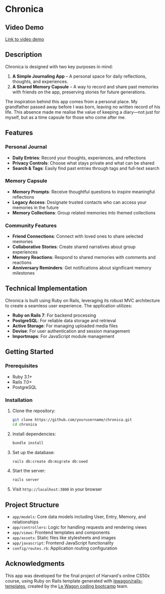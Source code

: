 # Chronica

## Video Demo
[Link to video demo](#)

## Description
Chronica is designed with two key purposes in mind:

1. **A Simple Journaling App** – A personal space for daily reflections, thoughts, and experiences.
2. **A Shared Memory Capsule** – A way to record and share past memories with friends on the app, preserving stories for future generations.

The inspiration behind this app comes from a personal place. My grandfather passed away before I was born, leaving no written record of his life. This absence made me realise the value of keeping a diary—not just for myself, but as a time capsule for those who come after me.

## Features

### Personal Journal
- **Daily Entries**: Record your thoughts, experiences, and reflections
- **Privacy Controls**: Choose what stays private and what can be shared
- **Search & Tags**: Easily find past entries through tags and full-text search

### Memory Capsule
- **Memory Prompts**: Receive thoughtful questions to inspire meaningful reflections
- **Legacy Access**: Designate trusted contacts who can access your memories in the future
- **Memory Collections**: Group related memories into themed collections

### Community Features
- **Friend Connections**: Connect with loved ones to share selected memories
- **Collaborative Stories**: Create shared narratives about group experiences
- **Memory Reactions**: Respond to shared memories with comments and reactions
- **Anniversary Reminders**: Get notifications about significant memory milestones

## Technical Implementation

Chronica is built using Ruby on Rails, leveraging its robust MVC architecture to create a seamless user experience. The application utilizes:

- **Ruby on Rails 7**: For backend processing
- **PostgreSQL**: For reliable data storage and retrieval
- **Active Storage**: For managing uploaded media files
- **Devise**: For user authentication and session management
- **Importmaps**: For JavaScript module management

## Getting Started

### Prerequisites
- Ruby 3.1+
- Rails 7.0+
- PostgreSQL

### Installation

1. Clone the repository:
   ```bash
   git clone https://github.com/yourusername/chronica.git
   cd chronica
   ```

2. Install dependencies:
   ```bash
   bundle install
   ```

3. Set up the database:
   ```bash
   rails db:create db:migrate db:seed
   ```

4. Start the server:
   ```bash
   rails server
   ```

5. Visit `http://localhost:3000` in your browser

## Project Structure

- `app/models`: Core data models including User, Entry, Memory, and relationships
- `app/controllers`: Logic for handling requests and rendering views
- `app/views`: Frontend templates and components
- `app/assets`: Static files like stylesheets and images
- `app/javascript`: Frontend JavaScript functionality
- `config/routes.rb`: Application routing configuration

## Acknowledgments

This app was developed for the final project of Harvard's online CS50x course, using Ruby on Rails template generated with [lewagon/rails-templates](https://github.com/lewagon/rails-templates), created by the [Le Wagon coding bootcamp](https://www.lewagon.com) team.

